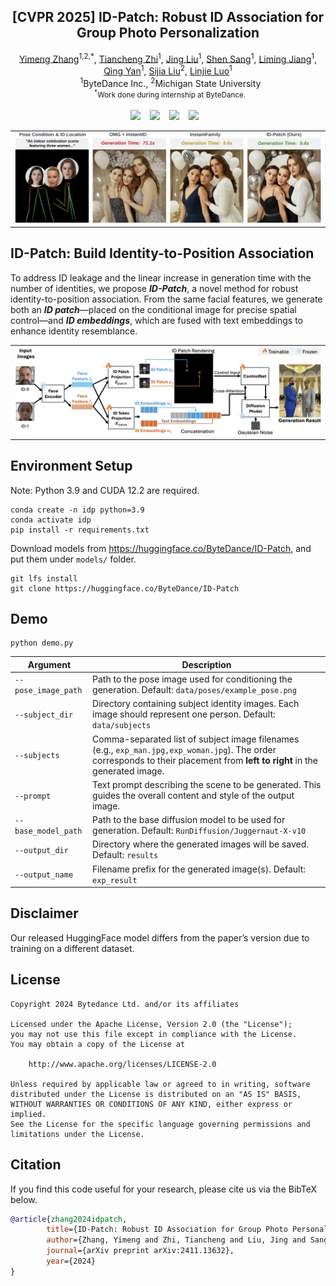 <!-- # magic-edit.github.io -->
<p align="center">
  <h2 align="center"> [CVPR 2025] ID-Patch: Robust ID Association for Group Photo Personalization</h2>
  <p align="center">
                <a href="https://damon-demon.github.io">Yimeng Zhang</a><sup>1,2,*</sup>,
                <a href="https://tiancheng-zhi.github.io">Tiancheng Zhi</a><sup>1</sup>,
                <a href="https://www.jingliu.net">Jing Liu</a><sup>1</sup>,
                <a href="https://ssangx.github.io">Shen Sang</a><sup>1</sup>,
                <a href="https://liming-jiang.com">Liming Jiang</a><sup>1</sup>,
                <a href="https://scholar.google.com/citations?user=0TIYjPAAAAAJ&hl=en">Qing Yan</a><sup>1</sup>,
                <a href="https://lsjxjtu.github.io">Sijia Liu</a><sup>2</sup>,
                <a href="http://linjieluo.com/">Linjie Luo</a><sup>1</sup>
    <br>
    &nbsp;  <sup>1</sup>ByteDance Inc.,  <sup>2</sup>Michigan State University 
    <br>
    <small>&nbsp;  <sup>*</sup>Work done during internship at ByteDance. </small>
    <br>
    <br>
        <a href="https://byteaigc.github.io/ID-Patch/"><img src="https://img.shields.io/static/v1?label=Project&message=Page&color=blue&logo=github-pages"></a> &ensp;
        <a href="https://arxiv.org/abs/2411.13632"><img src="https://img.shields.io/static/v1?label=ArXiv&message=Paper&color=darkred&logo=arxiv"></a> &ensp;
        <a href="https://huggingface.co/ByteDance/ID-Patch"><img src="https://img.shields.io/static/v1?label=%F0%9F%A4%96%20Released&message=Models&color=green"></a> &ensp;
        <a href="https://huggingface.co/ByteDance/ID-Patch"><img src="https://img.shields.io/static/v1?label=%F0%9F%A4%97%20Hugging%20Face&message=Demo&color=orange"></a> &ensp;
    <br>
  </p>
  
  <table align="center">
    <tr>
    <td>
      <img src="data/teaser.png">
    </td>
    </tr>
  </table>

## ID-Patch: Build Identity-to-Position Association
To address ID leakage and the linear increase in generation time with the number of identities, we propose **_ID-Patch_**, a novel method for robust identity-to-position association. From the same facial features, we generate both an **_ID patch_**—placed on the conditional image for precise spatial control—and **_ID embeddings_**, which are fused with text embeddings to enhance identity resemblance.

<table align="center">
    <tr>
    <td>
      <img src="data/pipeline.png">
    </td>
    </tr>
  </table>

## Environment Setup
Note: Python 3.9 and CUDA 12.2 are required.
```shell
conda create -n idp python=3.9
conda activate idp
pip install -r requirements.txt
```

Download models from https://huggingface.co/ByteDance/ID-Patch, and put them under `models/` folder.
```shell
git lfs install
git clone https://huggingface.co/ByteDance/ID-Patch
```

## Demo
```shell
python demo.py
```
| Argument | Description |
|----------|-------------|
| `--pose_image_path` | Path to the pose image used for conditioning the generation. Default: `data/poses/example_pose.png` |
| `--subject_dir` | Directory containing subject identity images. Each image should represent one person. Default: `data/subjects` |
| `--subjects` | Comma-separated list of subject image filenames (e.g., `exp_man.jpg,exp_woman.jpg`). The order corresponds to their placement from **left to right** in the generated image. |
| `--prompt` | Text prompt describing the scene to be generated. This guides the overall content and style of the output image. |
| `--base_model_path` | Path to the base diffusion model to be used for generation. Default: `RunDiffusion/Juggernaut-X-v10` |
| `--output_dir` | Directory where the generated images will be saved. Default: `results` |
| `--output_name` | Filename prefix for the generated image(s). Default: `exp_result` |

## Disclaimer
Our released HuggingFace model differs from the paper’s version due to training on a different dataset.

## License
```
Copyright 2024 Bytedance Ltd. and/or its affiliates

Licensed under the Apache License, Version 2.0 (the "License");
you may not use this file except in compliance with the License.
You may obtain a copy of the License at

    http://www.apache.org/licenses/LICENSE-2.0

Unless required by applicable law or agreed to in writing, software
distributed under the License is distributed on an "AS IS" BASIS,
WITHOUT WARRANTIES OR CONDITIONS OF ANY KIND, either express or implied.
See the License for the specific language governing permissions and
limitations under the License.
```

## Citation
If you find this code useful for your research, please cite us via the BibTeX below.
```BibTeX
@article{zhang2024idpatch,
        title={ID-Patch: Robust ID Association for Group Photo Personalization},
        author={Zhang, Yimeng and Zhi, Tiancheng and Liu, Jing and Sang, Shen and Jiang, Liming and Yan, Qing and Liu, Sijia and Luo, Linjie},
        journal={arXiv preprint arXiv:2411.13632},
        year={2024}
}
```
